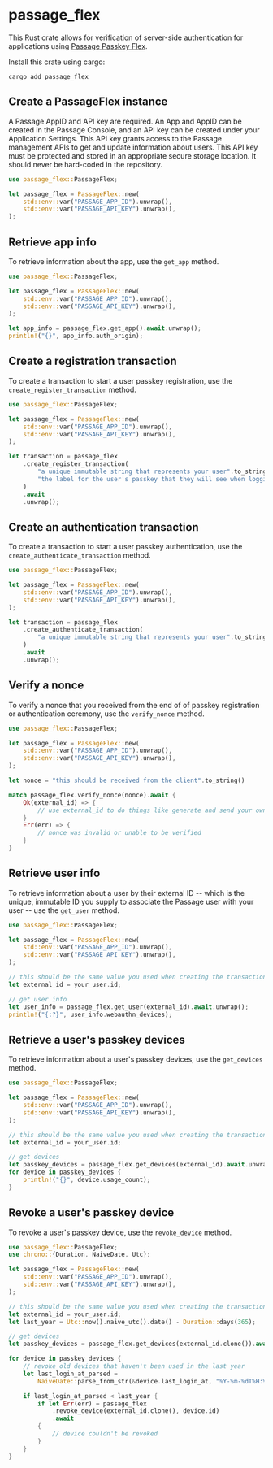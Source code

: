 # passage_flex

This Rust crate allows for verification of server-side authentication for applications using [Passage Passkey Flex](https://passage.id).

Install this crate using cargo:

```shell
cargo add passage_flex
```

## Create a PassageFlex instance

A Passage AppID and API key are required. An App and AppID can be created in the Passage Console, and an API key can be created under your Application Settings. This API key grants access to the Passage management APIs to get and update information about users. This API key must be protected and stored in an appropriate secure storage location. It should never be hard-coded in the repository.

```rust
use passage_flex::PassageFlex;

let passage_flex = PassageFlex::new(
    std::env::var("PASSAGE_APP_ID").unwrap(),
    std::env::var("PASSAGE_API_KEY").unwrap(),
);
```

## Retrieve app info

To retrieve information about the app, use the `get_app` method.

```rust
use passage_flex::PassageFlex;

let passage_flex = PassageFlex::new(
    std::env::var("PASSAGE_APP_ID").unwrap(),
    std::env::var("PASSAGE_API_KEY").unwrap(),
);

let app_info = passage_flex.get_app().await.unwrap();
println!("{}", app_info.auth_origin);
```

## Create a registration transaction

To create a transaction to start a user passkey registration, use the `create_register_transaction` method.

```rust
use passage_flex::PassageFlex;

let passage_flex = PassageFlex::new(
    std::env::var("PASSAGE_APP_ID").unwrap(),
    std::env::var("PASSAGE_API_KEY").unwrap(),
);

let transaction = passage_flex
    .create_register_transaction(
        "a unique immutable string that represents your user".to_string(),
        "the label for the user's passkey that they will see when logging in".to_string(),
    )
    .await
    .unwrap();
```

## Create an authentication transaction

To create a transaction to start a user passkey authentication, use the `create_authenticate_transaction` method.

```rust
use passage_flex::PassageFlex;

let passage_flex = PassageFlex::new(
    std::env::var("PASSAGE_APP_ID").unwrap(),
    std::env::var("PASSAGE_API_KEY").unwrap(),
);

let transaction = passage_flex
    .create_authenticate_transaction(
        "a unique immutable string that represents your user".to_string(),
    )
    .await
    .unwrap();
```

## Verify a nonce

To verify a nonce that you received from the end of of passkey registration or authentication ceremony, use the `verify_nonce` method.

```rust
use passage_flex::PassageFlex;

let passage_flex = PassageFlex::new(
    std::env::var("PASSAGE_APP_ID").unwrap(),
    std::env::var("PASSAGE_API_KEY").unwrap(),
);

let nonce = "this should be received from the client".to_string()

match passage_flex.verify_nonce(nonce).await {
    Ok(external_id) => {
        // use external_id to do things like generate and send your own auth token
    }
    Err(err) => {
        // nonce was invalid or unable to be verified
    }
}
```

## Retrieve user info

To retrieve information about a user by their external ID -- which is the unique, immutable ID you supply to associate the Passage user with your user -- use the `get_user` method.

```rust
use passage_flex::PassageFlex;

let passage_flex = PassageFlex::new(
    std::env::var("PASSAGE_APP_ID").unwrap(),
    std::env::var("PASSAGE_API_KEY").unwrap(),
);

// this should be the same value you used when creating the transaction
let external_id = your_user.id;

// get user info
let user_info = passage_flex.get_user(external_id).await.unwrap();
println!("{:?}", user_info.webauthn_devices);
```

## Retrieve a user's passkey devices

To retrieve information about a user's passkey devices, use the `get_devices` method.

```rust
use passage_flex::PassageFlex;

let passage_flex = PassageFlex::new(
    std::env::var("PASSAGE_APP_ID").unwrap(),
    std::env::var("PASSAGE_API_KEY").unwrap(),
);

// this should be the same value you used when creating the transaction
let external_id = your_user.id;

// get devices
let passkey_devices = passage_flex.get_devices(external_id).await.unwrap();
for device in passkey_devices {
    println!("{}", device.usage_count);
}
```

## Revoke a user's passkey device

To revoke a user's passkey device, use the `revoke_device` method.

```rust
use passage_flex::PassageFlex;
use chrono::{Duration, NaiveDate, Utc};

let passage_flex = PassageFlex::new(
    std::env::var("PASSAGE_APP_ID").unwrap(),
    std::env::var("PASSAGE_API_KEY").unwrap(),
);

// this should be the same value you used when creating the transaction
let external_id = your_user.id;
let last_year = Utc::now().naive_utc().date() - Duration::days(365);

// get devices
let passkey_devices = passage_flex.get_devices(external_id.clone()).await.unwrap();

for device in passkey_devices {
    // revoke old devices that haven't been used in the last year
    let last_login_at_parsed =
        NaiveDate::parse_from_str(&device.last_login_at, "%Y-%m-%dT%H:%M:%S%z").unwrap();

    if last_login_at_parsed < last_year {
        if let Err(err) = passage_flex
            .revoke_device(external_id.clone(), device.id)
            .await
        {
            // device couldn't be revoked
        }
    }
}
```
